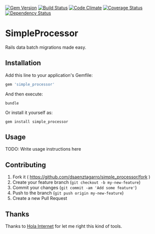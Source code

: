 [![Gem Version](https://badge.fury.io/rb/simple_processor.svg)](http://badge.fury.io/rb/simple_processor)
[![Build Status](https://travis-ci.org/dsaenztagarro/simple_processor.png)](https://travis-ci.org/dsaenztagarro/simple_processor)
[![Code Climate](https://codeclimate.com/github/dsaenztagarro/simple_processor/badges/gpa.svg)](https://codeclimate.com/github/dsaenztagarro/simple_processor)
[![Coverage Status](https://coveralls.io/repos/dsaenztagarro/simple_processor/badge.png?branch=master)](https://coveralls.io/r/dsaenztagarro/simple_processor?branch=master)
[![Dependency Status](https://gemnasium.com/dsaenztagarro/simple_processor.svg)](https://gemnasium.com/dsaenztagarro/simple_processor)

# SimpleProcessor

Rails data batch migrations made easy.

## Installation

Add this line to your application's Gemfile:

```ruby
gem 'simple_processor'
```

And then execute:

```shell
bundle
```

Or install it yourself as:

```shell
gem install simple_processor
```

## Usage

TODO: Write usage instructions here

## Contributing

1. Fork it ( https://github.com/dsaenztagarro/simple_processor/fork )
2. Create your feature branch (`git checkout -b my-new-feature`)
3. Commit your changes (`git commit -am 'Add some feature'`)
4. Push to the branch (`git push origin my-new-feature`)
5. Create a new Pull Request

## Thanks

Thanks to [Hola Internet](https://github.com/holadev) for let me right this kind
of tools.
